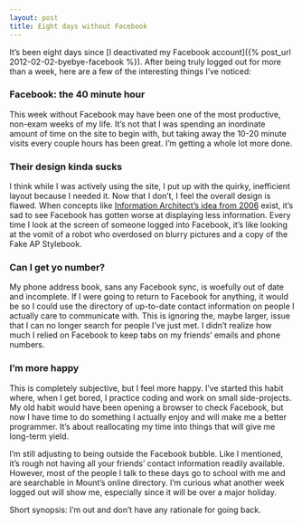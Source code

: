 ```yaml
---
layout: post
title: Eight days without Facebook
---
```


It’s been eight days since [I deactivated my Facebook account]({% post_url 2012-02-02-byebye-facebook %}). After being truly logged out for more than a week, here are a few of the interesting things I’ve noticed:

### Facebook: the 40 minute hour

This week without Facebook may have been one of the most productive, non-exam weeks of my life. It’s not that I was spending an inordinate amount of time on the site to begin with, but taking away the 10-20 minute visits every couple hours has been great. I’m getting a whole lot more done.

### Their design kinda sucks

I think while I was actively using the site, I put up with the quirky, inefficient layout because I needed it. Now that I don’t, I feel the overall design is flawed. When concepts like [Information Architect’s idea from 2006](http://www.informationarchitects.jp/en/ias-2006-facebook-designs-redesigned/) exist, it’s sad to see Facebook has gotten worse at displaying less information. Every time I look at the screen of someone logged into Facebook, it’s like looking at the vomit of a robot who overdosed on blurry pictures and a copy of the Fake AP Stylebook.

### Can I get yo number?

My phone address book, sans any Facebook sync, is woefully out of date and incomplete. If I were going to return to Facebook for anything, it would be so I could use the directory of up-to-date contact information on people I actually care to communicate with. This is ignoring the, maybe larger, issue that I can no longer search for people I’ve just met. I didn’t realize how much I relied on Facebook to keep tabs on my friends’ emails and phone numbers.

### I’m more happy

This is completely subjective, but I feel more happy. I’ve started this habit where, when I get bored, I practice coding and work on small side-projects. My old habit would have been opening a browser to check Facebook, but now I have time to do something I actually enjoy and will make me a better programmer. It’s about reallocating my time into things that will give me long-term yield.

I’m still adjusting to being outside the Facebook bubble. Like I mentioned, it’s rough not having all your friends’ contact information readily available. However, most of the people I talk to these days go to school with me and are searchable in Mount’s online directory. I’m curious what another week logged out will show me, especially since it will be over a major holiday.

Short synopsis: I’m out and don’t have any rationale for going back.